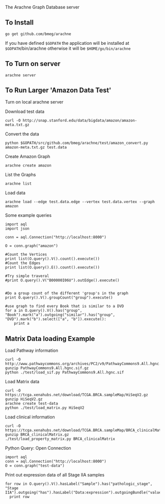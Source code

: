 The Arachne Graph Database server

To Install
----------
```
go get github.com/bmeg/arachne
```
If you have defined `$GOPATH` the application will be installed at
`$GOPATH`/bin/arachne otherwise it will be `$HOME/go/bin/arachne`



To Turn on server
-----------------
```
arachne server
```


To Run Larger 'Amazon Data Test'
--------------------------------

Turn on local arachne server


Download test data
```
curl -O http://snap.stanford.edu/data/bigdata/amazon/amazon-meta.txt.gz
```

Convert the data
```
python $GOPATH/src/github.com/bmeg/arachne/test/amazon_convert.py amazon-meta.txt.gz test.data
```

Create Amazon Graph
```
arachne create amazon
```

List the Graphs
```
arachne list
```

Load data
```
arachne load --edge test.data.edge --vertex test.data.vertex --graph amazon
```


Some example queries
```
import aql
import json

conn = aql.Connection("http://localhost:8000")

O = conn.graph("amazon")

#Count the Vertices
print list(O.query().V().count().execute())
#Count the Edges
print list(O.query().E().count().execute())

#Try simple traveral
#print O.query().V("B00000I06U").outEdge().execute()


#Do a group count of the different 'group's in the graph
print O.query().V().groupCount("group").execute()

#use graph to find every Book that is similar to a DVD
for a in O.query().V().has("group", "Book").mark("a").outgoing("similar").has("group", "DVD").mark("b").select(["a", "b"]).execute():
    print a
```

Matrix Data loading Example
---------------------------

Load Pathway information
```
curl -O http://www.pathwaycommons.org/archives/PC2/v9/PathwayCommons9.All.hgnc.sif.gz
gunzip PathwayCommons9.All.hgnc.sif.gz
python ./test/load_sif.py PathwayCommons9.All.hgnc.sif
```

Load Matrix data
```
curl -O https://tcga.xenahubs.net/download/TCGA.BRCA.sampleMap/HiSeqV2.gz
gunzip HiSeqV2.gz
arachne create test-data
python ./test/load_matrix.py HiSeqV2
```

Load clinical information
```
curl -O https://tcga.xenahubs.net/download/TCGA.BRCA.sampleMap/BRCA_clinicalMatrix.gz
gunzip BRCA_clinicalMatrix.gz
./test/load_property_matrix.py BRCA_clinicalMatrix
```

Python Query: Open Connection
```
import aql
conn = aql.Connection("http://localhost:8000")
O = conn.graph("test-data")
```

Print out expression data of all Stage IIA samples
```
for row in O.query().V().hasLabel("Sample").has("pathologic_stage", "Stage IIA").outgoing("has").hasLabel("Data:expression").outgoingBundle("value"):
  print row
```
